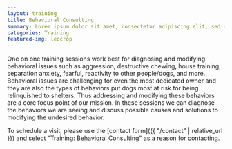 ```yaml
---
layout: training
title: Behavioral Consulting
summary: Lorem ipsum dolor sit amet, consectetur adipiscing elit, sed do eiusmod tempor incididunt ut labore et dolore magna aliqua.
categories: Training
featured-img: leocrop
---
```


One on one training sessions work best for diagnosing and modifying behavioral issues such as aggression, destructive chewing, house training, separation anxiety, fearful, reactivity to other people/dogs, and more. Behavioral issues are challenging for even the most dedicated owner and they are also the types of behaviors put dogs most at risk for being relinquished to shelters. Thus addressing and modifying these behaviors are a core focus point of our mission. In these sessions we can diagnose the behaviors we are seeing and discuss possible causes and solutions to modifying the undesired behavior.

To schedule a visit, please use the [contact form]({{ "/contact" | relative_url }}) and select "Training: Behavioral Consulting" as a reason for contacting.
